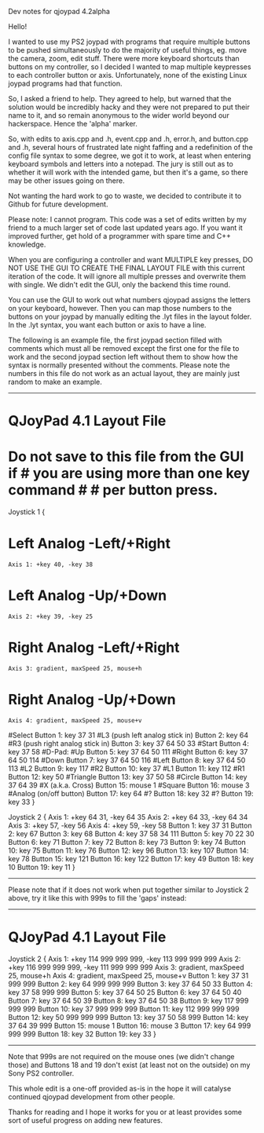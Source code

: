 Dev notes for qjoypad 4.2alpha

Hello!

I wanted to use my PS2 joypad with programs that require multiple buttons to be pushed simultaneously to do the majority of useful things, eg. move the camera, zoom, edit stuff. There were more keyboard shortcuts than buttons on my controller, so I decided I wanted to map multiple keypresses to each controller button or axis. Unfortunately, none of the existing Linux joypad programs had that function.

So, I asked a friend to help. They agreed to help, but warned that the solution would be incredibly hacky and they were not prepared to put their name to it, and so remain anonymous to the wider world beyond our hackerspace. Hence the 'alpha' marker.

So, with edits to axis.cpp and .h, event.cpp and .h, error.h, and button.cpp and .h, several hours of frustrated late night faffing and a redefinition of the config file syntax to some degree, we got it to work, at least when entering keyboard symbols and letters into a notepad. The jury is still out as to whether it will work with the intended game, but then it's a game, so there may be other issues going on there.

Not wanting the hard work to go to waste, we decided to contribute it to Github for future development.

Please note: I cannot program. This code was a set of edits written by my friend to a much larger set of code last updated years ago. If you want it improved further, get hold of a programmer with spare time and C++ knowledge.

When you are configuring a controller and want MULTIPLE key presses, DO NOT USE THE GUI TO CREATE THE FINAL LAYOUT FILE with this current iteration of the code. It will ignore all multiple presses and overwrite them with single. We didn't edit the GUI, only the backend this time round.

You can use the GUI to work out what numbers qjoypad assigns the letters on your keyboard, however. Then you can map those numbers to the buttons on your joypad by manually editing the .lyt files in the layout folder. In the .lyt syntax, you want each button or axis to have a line. 

The following is an example file, the first joypad section filled with comments which must all be removed except the first one for the file to work and the second joypad section left without them to show how the syntax is normally presented without the comments. Please note the numbers in this file do not work as an actual layout, they are mainly just random to make an example.

------------------------------------------------

# QJoyPad 4.1 Layout File

# Do not save to this file from the GUI if # you are using more than one key command # # per button press.

Joystick 1 {
# Left Analog -Left/+Right
	Axis 1: +key 40, -key 38
# Left Analog -Up/+Down
	Axis 2: +key 39, -key 25
# Right Analog -Left/+Right
	Axis 3: gradient, maxSpeed 25, mouse+h
# Right Analog -Up/+Down
	Axis 4: gradient, maxSpeed 25, mouse+v
#Select
	Button 1: key 37 31
#L3 (push left analog stick in)
	Button 2: key 64
#R3 (push right analog stick in)
	Button 3: key 37 64 50 33
#Start
	Button 4: key 37 58
#D-Pad:
#Up
	Button 5: key 37 64 50 111
#Right
	Button 6: key 37 64 50 114
#Down
	Button 7: key 37 64 50 116
#Left
	Button 8: key 37 64 50 113
#L2
	Button 9: key 117
#R2
	Button 10: key 37
#L1
	Button 11: key 112
#R1
	Button 12: key 50
#Triangle
	Button 13: key 37 50 58
#Circle
	Button 14: key 37 64 39
#X (a.k.a. Cross)
	Button 15: mouse 1
#Square
	Button 16: mouse 3
#Analog (on/off button)
	Button 17: key 64
#?
	Button 18: key 32
#?
	Button 19: key 33
}

Joystick 2 {
	Axis 1: +key 64 31, -key 64 35
	Axis 2: +key 64 33, -key 64 34
	Axis 3: +key 57, -key 56
	Axis 4: +key 59, -key 58
	Button 1: key 37 31
	Button 2: key 67
	Button 3: key 68
	Button 4: key 37 58 34 111
	Button 5: key 70 22 30
	Button 6: key 71
	Button 7: key 72
	Button 8: key 73
	Button 9: key 74
	Button 10: key 75
	Button 11: key 76
	Button 12: key 96
	Button 13: key 107
	Button 14: key 78
	Button 15: key 121
	Button 16: key 122
	Button 17: key 49
	Button 18: key 10
	Button 19: key 11
}

------------------------------------------------

Please note that if it does not work when put together similar to Joystick 2 above, try it like this with 999s to fill the 'gaps' instead:

------------------------------------------------

# QJoyPad 4.1 Layout File

Joystick 2 {
	Axis 1: +key 114 999 999 999, -key 113 999 999 999
	Axis 2: +key 116 999 999 999, -key 111 999 999 999
	Axis 3: gradient, maxSpeed 25, mouse+h
	Axis 4: gradient, maxSpeed 25, mouse+v
	Button 1: key 37 31 999 999
	Button 2: key 64 999 999 999
	Button 3: key 37 64 50 33
	Button 4: key 37 58 999 999
	Button 5: key 37 64 50 25
	Button 6: key 37 64 50 40
	Button 7: key 37 64 50 39
	Button 8: key 37 64 50 38
	Button 9: key 117 999 999 999
	Button 10: key 37 999 999 999
	Button 11: key 112 999 999 999
	Button 12: key 50 999 999 999
	Button 13: key 37 50 58 999
	Button 14: key 37 64 39 999
	Button 15: mouse 1
	Button 16: mouse 3
	Button 17: key 64 999 999 999
	Button 18: key 32
	Button 19: key 33
}

-------------------------------------------------

Note that 999s are not required on the mouse ones (we didn't change those) and Buttons 18 and 19 don't exist (at least not on the outside) on my Sony PS2 controller.

This whole edit is a one-off provided as-is in the hope it will catalyse continued qjoypad development from other people.

Thanks for reading and I hope it works for you or at least provides some sort of useful progress on adding new features.
